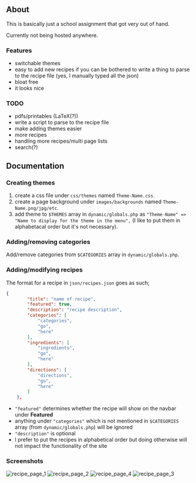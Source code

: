 ## About

This is basically just a school assignment that got very out of hand.

Currently not being hosted anywhere.

### Features
- switchable themes
- easy to add new recipes if you can be bothered to write a thing to parse to the recipe file (yes, I manually typed all the json)
- bloat free
- it looks nice

### TODO
- pdfs/printables (LaTeX(?))
- write a script to parse to the recipe file
- make adding themes easier
- more recipes
- handling more recipes/multi page lists
- search(?)

## Documentation
### Creating themes
1. create a css file under `css/themes` named `Theme-Name.css`.
2. create a page background under `images/backgrounds` named `Theme-Name.png/jpg/etc`.
3. add theme to `$THEMES` array in `dynamic/globals.php` as `"Theme-Name" => "Name to display for the theme in the menu",` (I like to put them in alphabetacal order but it's not necessary).

### Adding/removing categories
Add/remove categories from `$CATEGORIES` array in `dynamic/globals.php`.

### Adding/modifying recipes
The format for a recipe in `json/recipes.json` goes as such;
```json
{
        "title": "name of recipe",
        "featured": true,
        "description": "recipe description",
        "categories": [
            "categories",
            "go",
            "here"
        ],
        "ingredients": [
            "ingredients",
            "go",
            "here"
        ],
        "directions": [
            "directions",
            "go",
            "here"
        ]
    },
```
- `"featured"` determines whether the recipe will show on the navbar under **Featured**
- anything under `"categories"` which is not mentioned in `$CATEGORIES` array (from `dynamic/globals.php`) will be ignored
- `"description"` is optional
- I prefer to put the recipes in alphabetical order but doing otherwise will not impact the functionality of the site
    
### Screenshots
![recipe_page_1](https://github.com/yazoink/php-json-recipe-site/assets/98802603/49f522b5-6541-48fc-ab8a-9c7d2cae77ef)
![recipe_page_2](https://github.com/yazoink/php-json-recipe-site/assets/98802603/c8582e5a-7a60-43a6-abff-fab11a5c6c1b)
![recipe_page_4](https://github.com/yazoink/php-json-recipe-site/assets/98802603/b1da098a-3632-4534-b6b2-6e010b943027)
![recipe_page_3](https://github.com/yazoink/php-json-recipe-site/assets/98802603/fb1d0f3b-e824-496b-a0a3-5588e52037ae)

